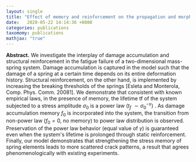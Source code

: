 ```yaml
---
layout: single
title: "Effect of memory and reinforcement on the propagation and morphology of fracture in a two-dimensional mass-spring system"
date:   2020-05-22 14:14:36 +0800
categories: publications
taxomomy: publications
mathjax: "true"
---
```

**Abstract.** We investigate the interplay of damage accumulation and structural reinforcement in the fatigue failure of a two-dimensional mass-spring system. Damage accumulation is captured in the model such that the damage of a spring at a certain time depends on its entire deformation history. Structural reinforcement, on the other hand, is implemented by increasing the breaking thresholds of the springs [Esleta and Monterola, Comp. Phys. Comm. 20081]. We demonstrate that consistent with known empirical laws, in the presence of memory, the lifetime tf of the system subjected to a stress amplitude $\sigma_0$ is a power law ($t_f ~\sim \sigma_0^{-\gamma}$) . As damage accumulation memory $f_0$ is incorporated into the system, the transition from non-power law ($f_0 = 0$, no memory) to power law distribution is observed. Preservation of the power law behavior (equal value of $\gamma$) is guaranteed even when the system's lifetime is prolonged through static reinforcement. Finally, our model demonstrates that strengthening the stress memory of spring elements leads to more scattered crack patterns, a result that agrees phenomenologically with existing experiments.